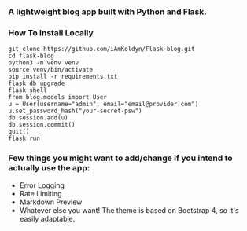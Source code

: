 ### A lightweight blog app built with Python and Flask.

### How To Install Locally
```
git clone https://github.com/iAmKoldyn/Flask-blog.git
cd flask-blog
python3 -m venv venv
source venv/bin/activate
pip install -r requirements.txt
flask db upgrade
flask shell
from blog.models import User
u = User(username="admin", email="email@provider.com")
u.set_password_hash("your-secret-psw")
db.session.add(u)
db.session.commit()
quit()
flask run
```


### Few things you might want to add/change if you intend to actually use the app:
- Error Logging
- Rate Limiting
- Markdown Preview
- Whatever else you want! The theme is based on Bootstrap 4, so it's easily adaptable.
